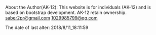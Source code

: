 About the Author(AK-12):
    This website is for individuals (AK-12) and is based on bootstrap development.
    AK-12 retain ownership.
    saber2pr@gmail.com
    1029985799@qq.com

The date of last alter:
    2018/8/11_18:11:59